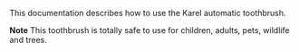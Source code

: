 This documentation describes how to use the Karel automatic toothbrush.
 
**Note** This toothbrush is totally safe to use for children, adults, pets, wildlife and trees.
